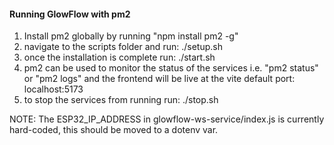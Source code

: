 #### Running GlowFlow with pm2

1. Install pm2 globally by running "npm install pm2 -g"
2. navigate to the scripts folder and run: ./setup.sh
3. once the installation is complete run: ./start.sh
4. pm2 can be used to monitor the status of the services i.e. "pm2 status" or "pm2 logs" and the frontend will be live at the vite default port: localhost:5173
5. to stop the services from running run: ./stop.sh

NOTE: The ESP32_IP_ADDRESS in glowflow-ws-service/index.js is currently hard-coded, this should be moved to a dotenv var.
